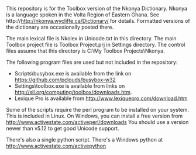 This repository is for the Toolbox version of the Nkonya Dictionary.
Nkonya is a language spoken in the Volta Region of Eastern Ghana.
See http://http://nkonya.wycliffe.ca/Dictionary/ for details.
Formatted versions of the dictionary are occasionally posted there.

The main lexical file is Nkolex in Unicode.txt in this directory.
The main Toolbox project file is Toolbox Project.prj in Settings directory.
The control files assume that this directory is C:\My Toolbox Projects\Nkonya.

The following program files are used but not included in the repository:

* Scripts\busybox.exe is available from the link on https://github.com/pclouds/busybox-w32
* Settings\toolbox.exe is available from links on http://sil.org/computing/toolbox/downloads.htm.
* Lexique Pro is available from http://www.lexiquepro.com/download.htm

Some of the scripts require the perl program to be installed on your system.
This is included in Linux. On Windows, you can install a free version from
http://www.activestate.com/activeperl/downloads
You should use a version newer than v5.12 to get good Unicode support.

There's also a single python script. There's a Windows python at http://www.activestate.com/activepython

